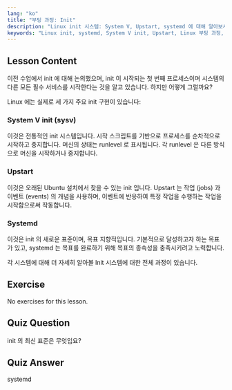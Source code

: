 ```yaml
---
lang: "ko"
title: "부팅 과정: Init"
description: "Linux init 시스템: System V, Upstart, systemd 에 대해 알아보세요. 부팅 과정에서의 역할과 서비스 관리 방법을 이해하세요. Linux 여정을 시작하세요!"
keywords: "Linux init, systemd, System V init, Upstart, Linux 부팅 과정, Linux 튜토리얼, 초보자 Linux, Linux 가이드"
---
```


## Lesson Content

이전 수업에서 init 에 대해 논의했으며, init 이 시작되는 첫 번째 프로세스이며 시스템의 다른 모든 필수 서비스를 시작한다는 것을 알고 있습니다. 하지만 어떻게 그럴까요?

Linux 에는 실제로 세 가지 주요 init 구현이 있습니다:

### System V init (sysv)

이것은 전통적인 init 시스템입니다. 시작 스크립트를 기반으로 프로세스를 순차적으로 시작하고 중지합니다. 머신의 상태는 runlevel 로 표시됩니다. 각 runlevel 은 다른 방식으로 머신을 시작하거나 중지합니다.

### Upstart

이것은 오래된 Ubuntu 설치에서 찾을 수 있는 init 입니다. Upstart 는 작업 (jobs) 과 이벤트 (events) 의 개념을 사용하며, 이벤트에 반응하여 특정 작업을 수행하는 작업을 시작함으로써 작동합니다.

### Systemd

이것은 init 의 새로운 표준이며, 목표 지향적입니다. 기본적으로 달성하고자 하는 목표가 있고, systemd 는 목표를 완료하기 위해 목표의 종속성을 충족시키려고 노력합니다.

각 시스템에 대해 더 자세히 알아볼 Init 시스템에 대한 전체 과정이 있습니다.

## Exercise

No exercises for this lesson.

## Quiz Question

init 의 최신 표준은 무엇입요?

## Quiz Answer

systemd
